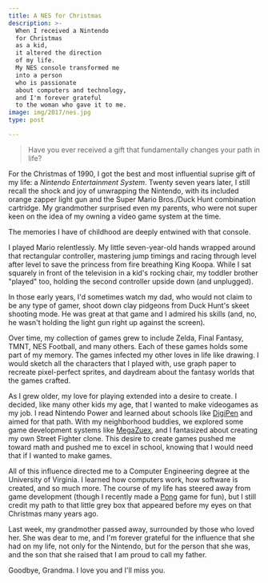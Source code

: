 ```yaml
---
title: A NES for Christmas
description: >-
  When I received a Nintendo
  for Christmas
  as a kid,
  it altered the direction
  of my life.
  My NES console transformed me
  into a person
  who is passionate
  about computers and technology,
  and I'm forever grateful
  to the woman who gave it to me.
image: img/2017/nes.jpg
type: post

---
```


> Have you ever received a gift
that fundamentally changes your path
in life?

For the Christmas of 1990,
I got the best and most influential suprise gift
of my life:
a *Nintendo Entertainment System*.
Twenty seven years later,
I still recall the shock and joy
of unwrapping the Nintendo,
with its included orange zapper light gun
and the Super Mario Bros./Duck Hunt combination cartridge.
My grandmother surprised even my parents,
who were not super keen on the idea
of my owning a video game system at the time.

The memories I have of childhood are deeply entwined
with that console.

I played Mario relentlessly.
My little seven-year-old hands wrapped around
that rectangular controller,
mastering jump timings
and racing through level after level
to save the princess
from fire breathing King Koopa.
While I sat squarely in front
of the television
in a kid's rocking chair,
my toddler brother "played" too,
holding the second controller upside down
(and unplugged).

In those early years,
I'd sometimes watch my dad,
who would not claim to be any type of gamer,
shoot down clay pidgeons
from Duck Hunt's skeet shooting mode.
He was great at that game
and I admired his skills
(and, no, he wasn't holding the light gun right up
against the screen).

Over time,
my collection of games grew to include
Zelda,
Final Fantasy,
TMNT,
NES Football,
and many others.
Each of these games holds some part
of my memory.
The games infected my other loves
in life
like drawing.
I would sketch all the characters
that I played with,
use graph paper to recreate pixel-perfect sprites,
and daydream
about the fantasy worlds
that the games crafted.

As I grew older,
my love for playing extended
into a desire to create.
I decided,
like many other kids my age,
that I wanted to make videogames
as my job.
I read Nintendo Power
and learned about schools like [DigiPen](https://www.digipen.edu/)
and aimed for that path.
With my neighborhood buddies,
we explored some game development systems
like [MegaZuex](http://vault.digitalmzx.net/index.php),
and I fantasized about creating my own Street Fighter clone.
This desire to create games pushed me toward math
and pushed me to excel in school,
knowing that I would need that if I wanted to make games.

All of this influence directed me
to a Computer Engineering degree
at the University of Virginia.
I learned how computers work,
how software is created,
and so much more.
The course of my life has steered away from game development
(though I recently made a [Pong](https://github.com/mblayman/pong) game for fun),
but I still credit my path
to that little grey box
that appeared before my eyes
on that Christmas many years ago.

Last week,
my grandmother passed away,
surrounded by those who loved her.
She was dear to me,
and I'm forever grateful
for the influence that she had on my life,
not only for the Nintendo,
but for the person that she was,
and the son that she raised that I am proud to call my father.

Goodbye, Grandma.
I love you and I'll miss you.
